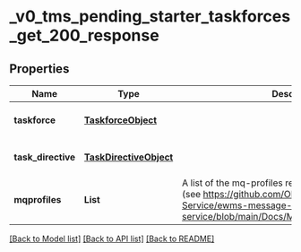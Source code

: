 # _v0_tms_pending_starter_taskforces_get_200_response
## Properties

| Name | Type | Description | Notes |
|------------ | ------------- | ------------- | -------------|
| **taskforce** | [**TaskforceObject**](TaskforceObject.md) |  | [optional] [default to null] |
| **task\_directive** | [**TaskDirectiveObject**](TaskDirectiveObject.md) |  | [optional] [default to null] |
| **mqprofiles** | **List** | A list of the mq-profiles relevant for this taskforce (see https://github.com/Observation-Management-Service/ewms-message-queue-service/blob/main/Docs/Models/MQProfileObject.md). | [optional] [default to null] |

[[Back to Model list]](../README.md#documentation-for-models) [[Back to API list]](../README.md#documentation-for-api-endpoints) [[Back to README]](../README.md)


